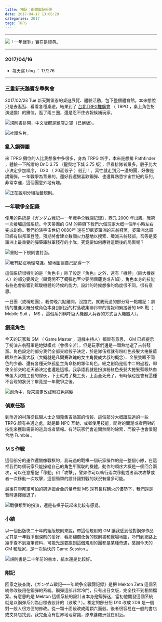 ```yaml
---
title: 補記：鋼彈戰記短團
date: 2017-04-17 13:06:20
categories: 2017
tags: TRPG
---
```


---

![「一年戰爭」實在是經典。](https://c1.staticflickr.com/1/731/32788607680_c47208d843_o.jpg)

---

### 2017/04/16

- 每天寫 blog ： 17/276

---

### 三重新天鵝寶冬季聚會

2017/02/28 Tue 新天鵝堡辦的桌遊展覽、體驗活動，包下整個體育館。本來想說只是去逛逛、看看各種桌遊。結果到了 [台北TRPG推廣會](https://www.facebook.com/groups/150373375026980/) （ TRPG ，桌上角色扮演遊戲）的攤位，逛了兩三圈，還是忍不住去報候補玩家。

![規則書排開，中文版都是鎮店之寶（已絕版）。](https://c1.staticflickr.com/4/3899/33014976682_ce2a41d6f6.jpg)

![社團名片。](https://c1.staticflickr.com/1/672/32356111533_0e67d19eaa.jpg)

<!-- more -->

### 亂入鋼彈團

來 TPRG 攤位的人比我想像中多很多，身為 TRPG 新手，本來是想排 Pathfinder ，體驗一下所謂的 DnD 3.75 （龍與地下城 3.75 版），但看排隊者眾多，骰子比大小決定參加順序， D20 （ 20面骰子 ）骰到 1 ，索性就走到另一邊的團，好像是講鋼彈，一年戰爭為背景的。還好我還蠻喜歡鋼彈、也還算熟悉宇宙世紀的系列。非常幸運，這個團意外地有趣。

![正在說明分組抽籤規則。](https://c1.staticflickr.com/3/2902/33171438965_c2ea7347e6.jpg)

### 一年戰爭全記錄

使用的系統是《ガンダム戦記―一年戦争全戦闘記録》，西元 2000 年出版。我第一次接觸這個系統。今天帶團的 GM 的帶領下我們六個玩家大概一個半小時左右完成創角。我們扮演宇宙世紀 0080年 還在印尼婆羅洲的吉翁殘黨，婆羅洲北部已經有聯邦軍登陸，預期將會建立數個火力基地以搜索、殲滅吉翁殘部。吾等是婆羅洲上最重要的彈藥庫駐軍殘存的小隊，究竟要如何應對這戰後的局面呢？

![重貼一下規則書封面。](https://c1.staticflickr.com/1/731/32788607680_c47208d843_o.jpg)

![我有點沒地理常識。留地圖讓自己記得一下](https://c1.staticflickr.com/4/3894/32326234224_9121e3ca86.jpg)

這個系統很特別的是「角色卡」除了設定「角色」之外，還有「機體」（巨大機器人）的部分要設定（畢竟開不了鋼彈也至少要開個薩克或吉姆），角色本身的技能有些也會影響到駕駛機體的時候的能力，設計的時候想像的角度很不同，很有意思。

一日團（或稱短團），我傍晚六點離開，沒跑完，就我玩過的部分寫一點雜記：劇情的推進大概分成角色本身到附近的村落收集聯邦軍的情報和緊接著的 MS 戰（ Mobile Suit ， MS ，這個系列稱呼巨大機器人兵器的方式巨大機器人）。

### 創造角色

今天的玩家和 GM （ Game Master ，遊戲主持人）都很有意思， GM 已經提示了扮演吉翁殘軍是地獄模式（會很辛苦），但是玩家們還是一頭熱地選了吉翁殘黨。角色設定的部分我們全部交給骰子決定，於是隊伍裡就有粉紅色長髮大捲髮藍眼熱血笨蛋大叔（大概就是凡爾賽玫瑰的女主角變成大叔的概念）、金髮雙眼不同色的少爺、還有各種天煞孤星主角命格的夥伴角色。總之創角是個中二的過程，即使全部交給老天爺決定也還是這樣。我承認我就是扮演粉紅色長髮大捲髮藍眼熱血笨蛋大叔機工長的傢伙，下士就成了機工長，上面全死光了，有時候也是會有這種不合理的狀況？畢竟是一年戰爭之後。

![創角中，後來設定改成粉紅色捲髮](https://c1.staticflickr.com/4/3948/33129875016_a802242742.jpg)

### 偵察任務

到附近的村落從民間人士之間蒐集吉翁軍的情報，這個部分大概跟玩過的一些 TRPG 頗有共通之處，就是跟 NPC 互動，或者使用技能，問對的問題或者用對的技能來獲取需要的道具或者情報。有時玩家們會追問無關的線索，而骰子也會很配合地 Fumble 。

### ＭＳ作戰

這個部分的運作還蠻像戰棋的，我玩過的戰棋一個玩家操作的是一整個小隊，在這裡我們每個玩家只能操縱自己的角色所駕駛的機體。動作的順序大概是一個回合兩次，可以任意搭配「移動」和「攻擊」，譬如你可以執行兩次移動或者兩次攻擊或者一次移動一次攻擊，這個簡單的設計讓對戰的狀況有蠻多可能。

最後在聯邦軍可怕的鋼達姆合金的量產型 MS 還有長程砲火的優勢下，我們還是暫時選擇撤退了。

![戰爭類型的扮演，還是有棋子玩起來比較有感覺。](https://c1.staticflickr.com/4/3772/32326230684_97d8c92000.jpg)

### 小結

以一個出版快二十年的絕版規則來說，帶這個規則的 GM 讓我感到他對鋼彈作品尤其是一年戰爭很深刻的愛好，看那翻爛泛黃的規則書和戰場地圖，冷門到網路上幾乎查不到幾筆資料，可能光是要跑到這個規則的團都是某種奇遇，感謝今天的 GM 和玩家，是一次愉快的 Game Session 。

![規則書是二十年前的書本，紙本還是比較好。](https://c1.staticflickr.com/1/757/33129875236_d646c6de82.jpg)

### 附記

回家之後查詢，《ガンダム戦記―一年戦争全戦闘記録》是把 Mekton Zeta 這個系統修改後用在鋼彈的系統。鋼彈這部非常冷門，只有出日文版，完全找不到相關檔案。有意思的是 Mekton 這個系統的設計者本身是鋼彈迷，當初他開發這個系統就是以鋼彈系列為目標去設計的（致敬？）。檢定的部分把 D10 改成 2D6 是一個對一般人很方便的修改。從一顆十面骰改成兩顆六面骰。後者很容易在一般的書店或文具店找到。我完全沒有世界地理常識，原來婆羅洲就在附近。
